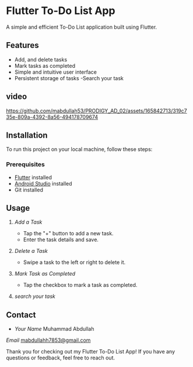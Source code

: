 # Flutter To-Do List App

A simple and efficient To-Do List application built using Flutter.

## Features

- Add,  and delete tasks
- Mark tasks as completed
- Simple and intuitive user interface
- Persistent storage of tasks
  -Search your task

## video
https://github.com/mabdullah53/PRODIGY_AD_02/assets/165842713/319c735e-809a-4392-8a56-494178709674



## Installation

To run this project on your local machine, follow these steps:

### Prerequisites

- [Flutter](https://flutter.dev/docs/get-started/install) installed
- [Android Studio](https://developer.android.com/studio) installed
- Git installed


## Usage

1. *Add a Task*
    - Tap the "+" button to add a new task.
    - Enter the task details and save.

2. *Delete a Task*
    - Swipe a task to the left or right to delete it.

3. *Mark Task as Completed*
    - Tap the checkbox to mark a task as completed.
4. *search your task*


## Contact

- *Your Name*
  Muhammad Abdullah

*Email*
mabdullahh7853@gmail.com

Thank you for checking out my Flutter To-Do List App! If you have any questions or feedback, feel free to reach out.

 
